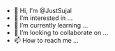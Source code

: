 - 👋 Hi, I’m @JustSujal
- 👀 I’m interested in ...
- 🌱 I’m currently learning ...
- 💞️ I’m looking to collaborate on ...
- 📫 How to reach me ...

<!---
JustSujal/JustSujal is a ✨ special ✨ repository because its `README.md` (this file) appears on your GitHub profile.
You can click the Preview link to take a look at your changes.
--->
